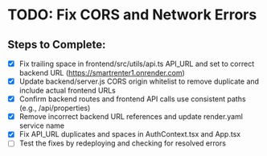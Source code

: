 # TODO: Fix CORS and Network Errors

## Steps to Complete:
- [x] Fix trailing space in frontend/src/utils/api.ts API_URL and set to correct backend URL (https://smartrenter1.onrender.com)
- [x] Update backend/server.js CORS origin whitelist to remove duplicate and include actual frontend URLs
- [x] Confirm backend routes and frontend API calls use consistent paths (e.g., /api/properties)
- [x] Remove incorrect backend URL references and update render.yaml service name
- [x] Fix API_URL duplicates and spaces in AuthContext.tsx and App.tsx
- [ ] Test the fixes by redeploying and checking for resolved errors
